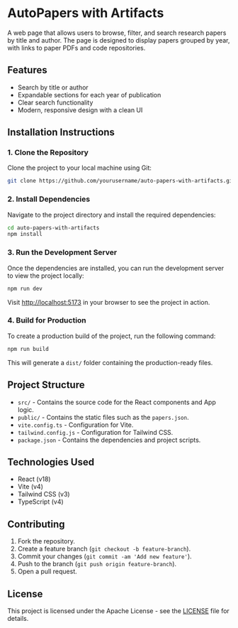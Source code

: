 
# AutoPapers with Artifacts

A web page that allows users to browse, filter, and search research papers by title and author. The page is designed to display papers grouped by year, with links to paper PDFs and code repositories.

## Features
- Search by title or author
- Expandable sections for each year of publication
- Clear search functionality
- Modern, responsive design with a clean UI

## Installation Instructions

### 1. Clone the Repository
Clone the project to your local machine using Git:

```bash
git clone https://github.com/yourusername/auto-papers-with-artifacts.git
```

### 2. Install Dependencies
Navigate to the project directory and install the required dependencies:

```bash
cd auto-papers-with-artifacts
npm install
```

### 3. Run the Development Server
Once the dependencies are installed, you can run the development server to view the project locally:

```bash
npm run dev
```

Visit [http://localhost:5173](http://localhost:5173) in your browser to see the project in action.

### 4. Build for Production
To create a production build of the project, run the following command:

```bash
npm run build
```

This will generate a `dist/` folder containing the production-ready files.

## Project Structure

- `src/` - Contains the source code for the React components and App logic.
- `public/` - Contains the static files such as the `papers.json`.
- `vite.config.ts` - Configuration for Vite.
- `tailwind.config.js` - Configuration for Tailwind CSS.
- `package.json` - Contains the dependencies and project scripts.

## Technologies Used
- React (v18)
- Vite (v4)
- Tailwind CSS (v3)
- TypeScript (v4)

## Contributing

1. Fork the repository.
2. Create a feature branch (`git checkout -b feature-branch`).
3. Commit your changes (`git commit -am 'Add new feature'`).
4. Push to the branch (`git push origin feature-branch`).
5. Open a pull request.

## License

This project is licensed under the Apache License - see the [LICENSE](LICENSE) file for details.